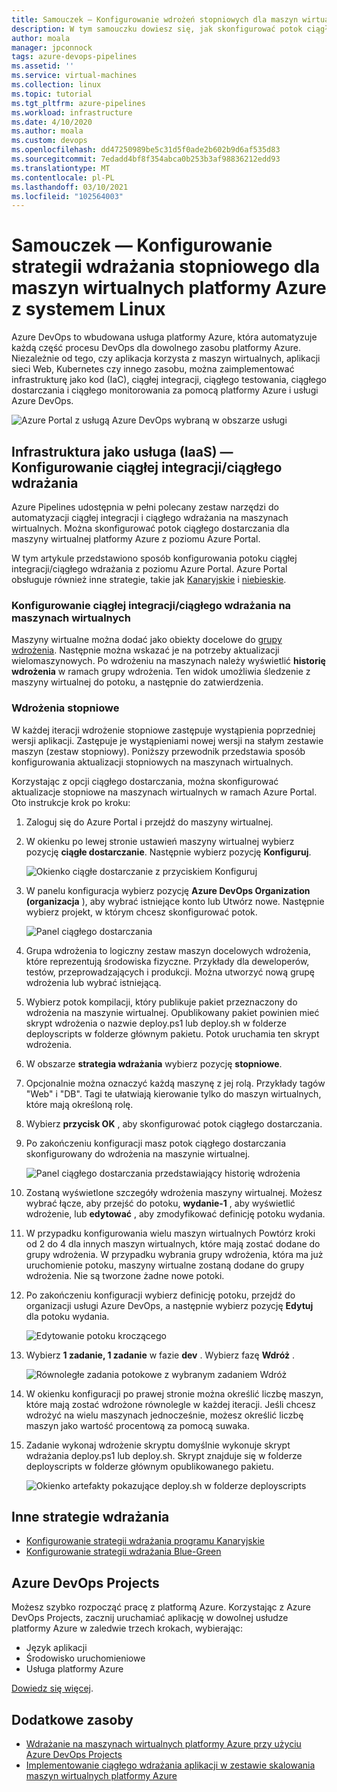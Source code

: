 ```yaml
---
title: Samouczek — Konfigurowanie wdrożeń stopniowych dla maszyn wirtualnych platformy Azure z systemem Linux
description: W tym samouczku dowiesz się, jak skonfigurować potok ciągłego wdrażania (CD). Ten potok stopniowo aktualizuje grupę maszyn wirtualnych platformy Azure z systemem Linux przy użyciu strategii wdrażania stopniowego.
author: moala
manager: jpconnock
tags: azure-devops-pipelines
ms.assetid: ''
ms.service: virtual-machines
ms.collection: linux
ms.topic: tutorial
ms.tgt_pltfrm: azure-pipelines
ms.workload: infrastructure
ms.date: 4/10/2020
ms.author: moala
ms.custom: devops
ms.openlocfilehash: dd47250989be5c31d5f0ade2b602b9d6af535d83
ms.sourcegitcommit: 7edadd4bf8f354abca0b253b3af98836212edd93
ms.translationtype: MT
ms.contentlocale: pl-PL
ms.lasthandoff: 03/10/2021
ms.locfileid: "102564003"
---
```

# <a name="tutorial---configure-the-rolling-deployment-strategy-for-azure-linux-virtual-machines"></a>Samouczek — Konfigurowanie strategii wdrażania stopniowego dla maszyn wirtualnych platformy Azure z systemem Linux

Azure DevOps to wbudowana usługa platformy Azure, która automatyzuje każdą część procesu DevOps dla dowolnego zasobu platformy Azure. Niezależnie od tego, czy aplikacja korzysta z maszyn wirtualnych, aplikacji sieci Web, Kubernetes czy innego zasobu, można zaimplementować infrastrukturę jako kod (IaC), ciągłej integracji, ciągłego testowania, ciągłego dostarczania i ciągłego monitorowania za pomocą platformy Azure i usługi Azure DevOps.

![Azure Portal z usługą Azure DevOps wybraną w obszarze usługi](media/tutorial-devops-azure-pipelines-classic/azdevops-view.png)

## <a name="infrastructure-as-a-service-iaas---configure-cicd"></a>Infrastruktura jako usługa (IaaS) — Konfigurowanie ciągłej integracji/ciągłego wdrażania

Azure Pipelines udostępnia w pełni polecany zestaw narzędzi do automatyzacji ciągłej integracji i ciągłego wdrażania na maszynach wirtualnych. Można skonfigurować potok ciągłego dostarczania dla maszyny wirtualnej platformy Azure z poziomu Azure Portal.

W tym artykule przedstawiono sposób konfigurowania potoku ciągłej integracji/ciągłego wdrażania z poziomu Azure Portal. Azure Portal obsługuje również inne strategie, takie jak [Kanaryjskie](./tutorial-azure-devops-canary-strategy.md) i [niebieskie](./tutorial-azure-devops-blue-green-strategy.md).

### <a name="configure-cicd-on-virtual-machines"></a>Konfigurowanie ciągłej integracji/ciągłego wdrażania na maszynach wirtualnych

Maszyny wirtualne można dodać jako obiekty docelowe do [grupy wdrożenia](/azure/devops/pipelines/release/deployment-groups). Następnie można wskazać je na potrzeby aktualizacji wielomaszynowych. Po wdrożeniu na maszynach należy wyświetlić **historię wdrożenia** w ramach grupy wdrożenia. Ten widok umożliwia śledzenie z maszyny wirtualnej do potoku, a następnie do zatwierdzenia.

### <a name="rolling-deployments"></a>Wdrożenia stopniowe

W każdej iteracji wdrożenie stopniowe zastępuje wystąpienia poprzedniej wersji aplikacji. Zastępuje je wystąpieniami nowej wersji na stałym zestawie maszyn (zestaw stopniowy). Poniższy przewodnik przedstawia sposób konfigurowania aktualizacji stopniowych na maszynach wirtualnych.

Korzystając z opcji ciągłego dostarczania, można skonfigurować aktualizacje stopniowe na maszynach wirtualnych w ramach Azure Portal. Oto instrukcje krok po kroku:

1. Zaloguj się do Azure Portal i przejdź do maszyny wirtualnej.
1. W okienku po lewej stronie ustawień maszyny wirtualnej wybierz pozycję **ciągłe dostarczanie**. Następnie wybierz pozycję **Konfiguruj**.

   ![Okienko ciągłe dostarczanie z przyciskiem Konfiguruj](media/tutorial-devops-azure-pipelines-classic/azure-devops-configure.png)

1. W panelu konfiguracja wybierz pozycję **Azure DevOps Organization (organizacja** ), aby wybrać istniejące konto lub Utwórz nowe. Następnie wybierz projekt, w którym chcesz skonfigurować potok.  

   ![Panel ciągłego dostarczania](media/tutorial-devops-azure-pipelines-classic/azure-devops-rolling.png)

1. Grupa wdrożenia to logiczny zestaw maszyn docelowych wdrożenia, które reprezentują środowiska fizyczne. Przykłady dla deweloperów, testów, przeprowadzających i produkcji. Można utworzyć nową grupę wdrożenia lub wybrać istniejącą.
1. Wybierz potok kompilacji, który publikuje pakiet przeznaczony do wdrożenia na maszynie wirtualnej. Opublikowany pakiet powinien mieć skrypt wdrożenia o nazwie deploy.ps1 lub deploy.sh w folderze deployscripts w folderze głównym pakietu. Potok uruchamia ten skrypt wdrożenia.
1. W obszarze **strategia wdrażania** wybierz pozycję **stopniowe**.
1. Opcjonalnie można oznaczyć każdą maszynę z jej rolą. Przykłady tagów "Web" i "DB". Tagi te ułatwiają kierowanie tylko do maszyn wirtualnych, które mają określoną rolę.
1. Wybierz **przycisk OK** , aby skonfigurować potok ciągłego dostarczania.
1. Po zakończeniu konfiguracji masz potok ciągłego dostarczania skonfigurowany do wdrożenia na maszynie wirtualnej.  

   ![Panel ciągłego dostarczania przedstawiający historię wdrożenia](media/tutorial-devops-azure-pipelines-classic/azure-devops-deployment-history.png)

1. Zostaną wyświetlone szczegóły wdrożenia maszyny wirtualnej. Możesz wybrać łącze, aby przejść do potoku, **wydanie-1** , aby wyświetlić wdrożenie, lub **edytować** , aby zmodyfikować definicję potoku wydania.

1. W przypadku konfigurowania wielu maszyn wirtualnych Powtórz kroki od 2 do 4 dla innych maszyn wirtualnych, które mają zostać dodane do grupy wdrożenia. W przypadku wybrania grupy wdrożenia, która ma już uruchomienie potoku, maszyny wirtualne zostaną dodane do grupy wdrożenia. Nie są tworzone żadne nowe potoki.
1. Po zakończeniu konfiguracji wybierz definicję potoku, przejdź do organizacji usługi Azure DevOps, a następnie wybierz pozycję **Edytuj** dla potoku wydania.

   ![Edytowanie potoku kroczącego](media/tutorial-devops-azure-pipelines-classic/azure-devops-rolling-pipeline.png)

1. Wybierz **1 zadanie, 1 zadanie** w fazie **dev** . Wybierz fazę **Wdróż** .

   ![Równoległe zadania potokowe z wybranym zadaniem Wdróż](media/tutorial-devops-azure-pipelines-classic/azure-devops-rolling-pipeline-tasks.png)

1. W okienku konfiguracji po prawej stronie można określić liczbę maszyn, które mają zostać wdrożone równolegle w każdej iteracji. Jeśli chcesz wdrożyć na wielu maszynach jednocześnie, możesz określić liczbę maszyn jako wartość procentową za pomocą suwaka.  

1. Zadanie wykonaj wdrożenie skryptu domyślnie wykonuje skrypt wdrażania deploy.ps1 lub deploy.sh. Skrypt znajduje się w folderze deployscripts w folderze głównym opublikowanego pakietu.

   ![Okienko artefakty pokazujące deploy.sh w folderze deployscripts](media/tutorial-deployment-strategy/package.png)

## <a name="other-deployment-strategies"></a>Inne strategie wdrażania

- [Konfigurowanie strategii wdrażania programu Kanaryjskie](./tutorial-azure-devops-canary-strategy.md)
- [Konfigurowanie strategii wdrażania Blue-Green](./tutorial-azure-devops-blue-green-strategy.md)

## <a name="azure-devops-projects"></a>Azure DevOps Projects

Możesz szybko rozpocząć pracę z platformą Azure. Korzystając z Azure DevOps Projects, zacznij uruchamiać aplikację w dowolnej usłudze platformy Azure w zaledwie trzech krokach, wybierając:

- Język aplikacji
- Środowisko uruchomieniowe
- Usługa platformy Azure
 
[Dowiedz się więcej](https://azure.microsoft.com/features/devops-projects/).
 
## <a name="additional-resources"></a>Dodatkowe zasoby

- [Wdrażanie na maszynach wirtualnych platformy Azure przy użyciu Azure DevOps Projects](../../devops-project/azure-devops-project-vms.md)
- [Implementowanie ciągłego wdrażania aplikacji w zestawie skalowania maszyn wirtualnych platformy Azure](/azure/devops/pipelines/apps/cd/azure/deploy-azure-scaleset)